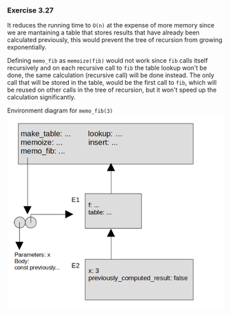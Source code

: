 ### Exercise 3.27
It reduces the running time to `O(n)` at the expense of more memory since we are mantaining a table that stores results that have already been calculated previously, this would prevent the tree of recursion from growing exponentially.

Defining `memo_fib` as `memoize(fib)` would not work since `fib` calls itself recursively and on each recursive call to `fib` the table lookup won't be done, the same calculation (recursive call) will be done instead. The only call that will be stored in the table, would be the first call to `fib`, which will be reused on other calls in the tree of recursion, but it won't speed up the calculation significantly.

Environment diagram for `memo_fib(3)`  
![environment](https://github.com/jonathantorres/bookshelf/blob/master/sicp-js/img/3.27.png)
